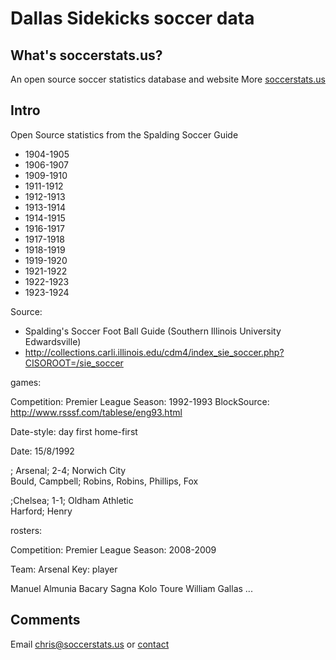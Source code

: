 # Dallas Sidekicks soccer data

## What's soccerstats.us?

An open source soccer statistics database and website
More [soccerstats.us](http://www.soccerstats.us)

## Intro

Open Source statistics from the Spalding Soccer Guide

* 1904-1905
* 1906-1907
* 1909-1910
* 1911-1912
* 1912-1913
* 1913-1914
* 1914-1915
* 1916-1917
* 1917-1918
* 1918-1919
* 1919-1920
* 1921-1922
* 1922-1923
* 1923-1924

Source:
* Spalding's Soccer Foot Ball Guide (Southern Illinois University Edwardsville)
* http://collections.carli.illinois.edu/cdm4/index_sie_soccer.php?CISOROOT=/sie_soccer


games: 

Competition: Premier League
Season: 1992-1993
BlockSource: http://www.rsssf.com/tablese/eng93.html

Date-style: day first
home-first

Date: 15/8/1992

; Arsenal; 2-4; Norwich City                
Bould, Campbell; Robins, Robins, Phillips, Fox

;Chelsea; 1-1; Oldham Athletic             
Harford; Henry

rosters: 

Competition: Premier League
Season: 2008-2009

Team: Arsenal
Key: player

Manuel Almunia
Bacary Sagna
Kolo Toure
William Gallas
...


## Comments

Email chris@soccerstats.us or [contact](http://www.soccerstats.us/contact)







